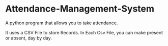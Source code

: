 # Attendance-Management-System
A python program that allows you to take attendance.

It uses a CSV File to store Records. In Each Csv File, you can make present or absent, day by day.

